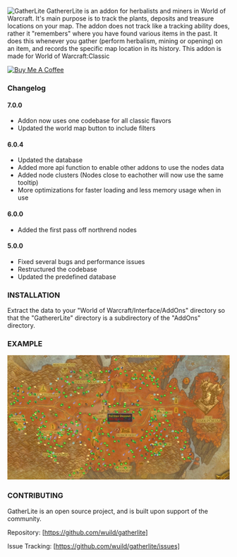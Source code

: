 ![GatherLite](./gatherlite-banner.jpg)
GathererLite is an addon for herbalists and miners in World of Warcraft. It's main purpose is to track the plants, deposits and treasure locations on your map.
The addon does not track like a tracking ability does, rather it "remembers" where you have found various items in the past. It does this whenever you gather (perform herbalism, mining or opening) on an item, and records the specific map location in its history.
This addon is made for World of Warcraft:Classic

[![Buy Me A Coffee](https://bmc-cdn.nyc3.digitaloceanspaces.com/BMC-button-images/custom_images/orange_img.png "Buy Me A Coffee")](https://www.buymeacoffee.com/yuImx6KOY "Buy Me A Coffee")

### Changelog
#### 7.0.0
* Addon now uses one codebase for all classic flavors
* Updated the world map button to include filters

#### 6.0.4
* Updated the database
* Added more api function to enable other addons to use the nodes data
* Added node clusters (Nodes close to eachother will now use the same tooltip)
* More optimizations for faster loading and less memory usage when in use

#### 6.0.0
* Added the first pass off northrend nodes

#### 5.0.0
* Fixed several bugs and performance issues
* Restructured the codebase
* Updated the predefined database


### INSTALLATION
Extract the data to your "World of Warcraft/Interface/AddOns" directory so that the "GathererLite" directory is a subdirectory of the "AddOns" directory.

### EXAMPLE
![GatherLite](./gatherlite-outlands.jpg)

### CONTRIBUTING
GatherLite is an open source project, and is built upon support of the community. 

Repository: [https://github.com/wuild/gatherlite]

Issue Tracking: [https://github.com/wuild/gatherlite/issues]
